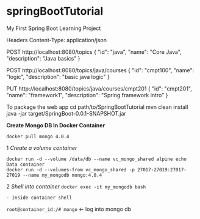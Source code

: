 # springBootTutorial
My First Spring Boot Learning Project

Headers 
Content-Type: application/json

POST http://localhost:8080/topics
{
    "id": "java",
    "name": "Core Java",
    "description": "Java basics"
}

POST http://localhost:8080/topics/java/courses
{
    "id": "cmpt100",
    "name": "logic",
    "description": "basic java logic"
}

PUT http://localhost:8080/topics/java/courses/cmpt201
{
    "id": "cmpt201",
    "name": "framework1",
    "description": "Spring framework intro"
}


To package the web app
cd path/to/SpringBootTutorial
mvn clean install
java -jar target/SpringBoot-0.0.1-SNAPSHOT.jar

**Create Mongo DB In Docker Container** 
```
docker pull mongo 4.0.4
```
  1 _Create a volume container_ 
```
docker run -d --volume /data/db --name vc_mongo_shared alpine echo Data container
docker run -d --volumes-from vc_mongo_shared -p 27017-27019:27017-27019 --name my_mongodb mongo:4.0.4
```
  2 _Shell into container_
```docker exec -it my_mongodb bash ```

    - Inside container shell

```root@container_id:/# mongo```  <- log into mongo db
